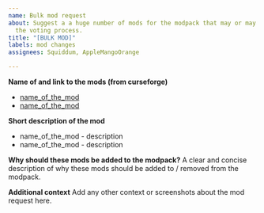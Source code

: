 ```yaml
---
name: Bulk mod request
about: Suggest a a huge number of mods for the modpack that may or may not go through
  the voting process.
title: "[BULK MOD]"
labels: mod changes
assignees: Squiddum, AppleMangoOrange

---
```


**Name of and link to the mods (from curseforge)**
- [name_of_the_mod](link_to_mod_page)
- [name_of_the_mod](link_to_mod_page)

**Short description of the mod**
- name_of_the_mod - description
- name_of_the_mod - description

**Why should these mods be added to the modpack?**
A clear and concise description of why these mods should be added to / removed from the modpack.

**Additional context**
Add any other context or screenshots about the mod request here.
